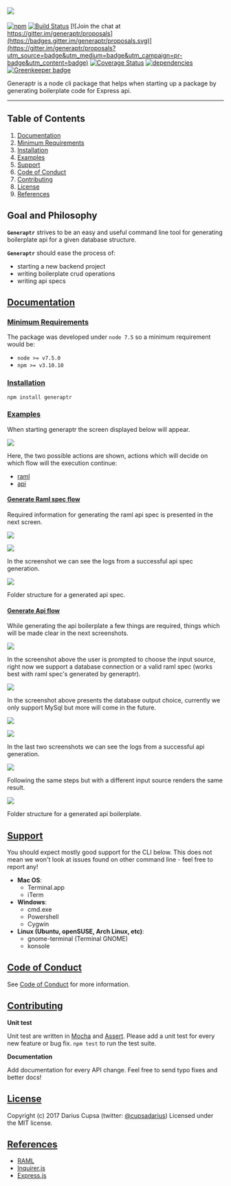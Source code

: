 ![](http://i.imgur.com/yCRAubA.png)
========

[![npm](https://badge.fury.io/js/generaptr.svg)](http://badge.fury.io/js/generaptr) [![Build Status](https://travis-ci.org/generaptr/generaptr.svg)](http://travis-ci.org/generaptr/generaptr) [![Join the chat at https://gitter.im/generaptr/proposals](https://badges.gitter.im/generaptr/proposals.svg)](https://gitter.im/generaptr/proposals?utm_source=badge&utm_medium=badge&utm_campaign=pr-badge&utm_content=badge) [![Coverage Status](https://coveralls.io/repos/github/cupsadarius/generaptr/badge.svg?branch=develop)](https://coveralls.io/github/cupsadarius/generaptr?branch=develop) [![dependencies](https://david-dm.org/cupsadarius/generaptr.svg?theme=shields.io)](https://david-dm.org/cupsadarius/generaptr) [![Greenkeeper badge](https://badges.greenkeeper.io/generaptr/generaptr.svg)](https://greenkeeper.io/)

Generaptr is a node cli package that helps when starting up a package by generating boilerplate code for Express api.

-------
## Table of Contents
1. [Documentation](#documentation)
2. [Minimum Requirements](#minimum-requirements)
3. [Installation](#instalation)
4. [Examples](#examples)
5. [Support](#support)
6. [Code of Conduct](#code-conduct)
7. [Contributing](#contributing)
8. [License](#license)
9. [References](#references)

## Goal and Philosophy
**`Generaptr`** strives to be an easy and useful command line tool for generating boilerplate api for a given database structure.
 
**`Generaptr`** should ease the process of:
- starting a new backend project
- writing boilerplate crud operations
- writing api specs

## [Documentation](#documentation)
<a name="documentation"></a>
### [Minimum Requirements](#minimum-requirements)
<a name="minimum-requirements"></a>
The package was developed under `node 7.5` so a minimum requirement would be:
* `node >= v7.5.0`
* `npm >= v3.10.10`
### [Installation](#instalation)
<a name="instalation"></a>

``` shell
npm install generaptr
```

### [Examples](#examples)
<a name="examples"></a>

When starting generaptr the screen displayed below will appear.

![](./assets/generaptr.png)

Here, the two possible actions are shown, actions which will decide on which flow will the execution continue:
* [raml](#raml-flow)
* [api](#api-flow)
#### [Generate Raml spec flow](#raml-flow)
<a name="raml-flow"></a>

Required information for generating the raml api spec is presented in the next screen.
 
![](./assets/spec/raml-info.png)

![](./assets/spec/raml-final.png)

In the screenshot we can see the logs from a successful api spec generation.

![](./assets/spec/raml-folders.png)

Folder structure for a generated api spec.

#### [Generate Api flow](#api-flow)
<a name="api-flow"></a> 

While generating the api boilerplate a few things are required, things which will be made clear in the next screenshots.

![](./assets/api/api-input-choice.png)

In the screenshot above the user is prompted to choose the input source, right now we support a database connection or a valid raml spec (works best with raml spec's generated by generaptr).

![](./assets/api/api-input-output-choice.png)

In the screenshot above presents the database output choice, currently we only support MySql but more will come in the future.

![](./assets/api/api-input-mysql-info.png)

![](./assets/api/api-input-mysql-final.png)

In the last two screenshots we can see the logs from a successful api generation.

![](./assets/api/api-input-raml-final.png)

Following the same steps but with a different input source renders the same result.

![](./assets/api/api-folders.png)

Folder structure for a generated api boilerplate.

## [Support](#support)
<a name="support"></a>
You should expect mostly good support for the CLI below. This does not mean we won't
look at issues found on other command line - feel free to report any!

- **Mac OS**:
  - Terminal.app
  - iTerm
- **Windows**:
  - cmd.exe
  - Powershell
  - Cygwin
- **Linux (Ubuntu, openSUSE, Arch Linux, etc)**:
  - gnome-terminal (Terminal GNOME)
  - konsole
## [Code of Conduct](#code-conduct)
<a name="code-conduct"></a>

See [Code of Conduct](./CODE_OF_CONDUCT.md) for more information.
## [Contributing](#contributing)
<a name="contributing"></a>

**Unit test**

Unit test are written in [Mocha](https://mochajs.org/) and [Assert](https://nodejs.org/api/assert.html). Please add a unit test for every new feature or bug fix. `npm test` to run the test suite.

**Documentation**

Add documentation for every API change. Feel free to send typo fixes and better docs!

## [License](#license)
<a name="license"></a>

Copyright (c) 2017 Darius Cupsa (twitter: [@cupsadarius](https://twitter.com/cupsadarius))
Licensed under the MIT license.
## [References](#references)
<a name="references"></a>
* [RAML](http://raml.org)
* [Inquirer.js](https://github.com/SBoudrias/Inquirer.js/)
* [Express.js](https://expressjs.com)

